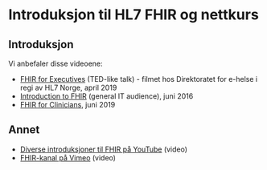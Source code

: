 # Introduksjon til HL7 FHIR og nettkurs

## Introduksjon

Vi anbefaler disse videoene:

* [FHIR for Executives](https://vimeo.com/112905640) (TED-like talk) - filmet hos Direktoratet for e-helse i regi av HL7 Norge, april 2019
* [Introduction to FHIR](https://vimeo.com/199173771) (general IT audience), juni 2016
* [FHIR for Clinicians](https://www.youtube.com/watch?v=IYMWRLEwJws), juni 2019

## Annet

* [Diverse introduksjoner til FHIR på YouTube](https://www.youtube.com/results?search_query=fhir+introduction) (video)
* [FHIR-kanal på Vimeo](https://vimeo.com/channels/hl7fhir) (video)
